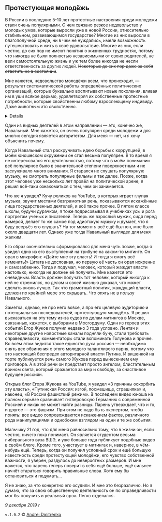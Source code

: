 ## Протестующая молодёжь

В России в последние 5-10 лет протестные настроения среди молодежи стали очень популярными. С чем связано резкое недовольство у молодых умов, которые выросли уже в новой России, относительно стабильном, развивающимся государстве? Многие из них выросли в благополучной среде, ни в чем не нуждались, имели возможность путешествовать и жить в своё удовольствие. Многие из них, если честно, до сих пор не имеют понятия о жизненных трудностях, потому что никогда не были полностью независимыми от своих родителей, не вели самостоятельную жизнь и уж тем более никогда не несли ответственность за других людей. ~~Некоторые до сих пор даже за себя ответить не в состоянии~~.

Мне кажется, недовольство молодёжи всем, что происходит, &mdash; результат систематической работы определённых политических организаций, которые буквально воспитывают новые поколения, вливая им в уши всякое дерьмо, удовлетворяя их собственные протестные потребности, которые свойственны любому взрослеющему индивиду. Даже животным это свойственно.<details> Когда моя собака породы американский пит-бультерьер была подростком, она периодически «проявляла характер»: отказывалась выполнять команды, огрызалась, пыталась укусить по поводу и без. Её любили, за ней ухаживали, с ней играли, но она, тем не менее, проявляла агрессию и пыталась утвердить свой авторитет. Это происходило несколько раз до того момента, как она повзрослела. Даже у животных есть момент в развитии, когда все предыдущие авторитеты вдруг подвергаются сомнению каким-то внутренним желанием бунта.</details>

Один из видных деятелей в этом направлении &mdash; это, конечно же, Навальный. Мне кажется, он очень популярен среди молодежи и для многих сегодня является авторитетом. Для меня &mdash; нет, и я хочу объяснить почему.

Когда Навальный стал раскручивать идею борьбы с коррупцией, в моём юношеском окружении он стал весьма популярен. В то время я не интересовался его деятельностью, потому что в моём понимании всё популярное было в значительной степени поверхностным и не заслуживало много внимания. Я старался не слушать популярную музыку, не смотреть популярные фильмы и так далее. Позже, когда этот человек уже несколько лет провёл на политической арене, я решил всё-таки ознакомиться с тем, чем он занимается.

Что же я увидел? Кучу роликов на YouTube, в которых играет глупая музыка, звучит местами безграмотная речь, показываются искажённые лица государственных деятелей, и всё такое прочее. В пятом классе школы, будучи дурачком, я тоже подрисовывал в учебниках усы и рога портретам учёных и писателей. Теперь же взрослый мужик, сидя перед камерой, делает то же самое под идиотскую музыку и думает, что я буду всерьёз его слушать? На тот момент я всё ещё был юн, мне было около двадцати лет. Однако уже тогда Навальный выглядел для меня жалким.

Его образ окончательно сформировался для меня чуть позже, когда я увидел одно из его выступлений на трибуне на каком-то митинге. Он орал в микрофон: &laquo;Дайте мне эту власть! И тогда я смогу всё изменить!&raquo; Цитата не дословная, но первую её часть он орал искренне и самозабвенно. Тогда я подумал, человек, который жаждет власти настолько, никогда не должен её получить. Мне кажется это очевидным. Власть должен получать тот человек, который никогда к ней не стремился, но делом и своей жизнью доказал, что может сделать жизнь лучше. Так что грамотный политик, жаждущий власти, должен по крайней мере это скрывать. Что опять не в пользу Навального.

Заметка, однако, не про него вовсе, а про его целевую аудиторию и потенциальных последователей, протестующую молодёжь. Я решил высказаться на эту тему из-за судов по делам митингов в Москве, связанных, кажется, с выборами в Мосгордуму. Один из героев этих событий Егор Жуков получил недавно 3 года условно. Лентач и некоторые другие новостные каналы подняли бучу, стали требовать справедливости, комментаторы стали вспоминать Голунова и прочее. Во всём этом видится такое единство духа россиян &mdash; необходимо снять все обвинения с этого молодого талантливого парня, потому что это настоящий беспредел авторитарной власти Путина. И вишенкой на торте публикуется речь самого Жукова перед вынесением ему приговора. А в этой речи он предстает просто ангелом, блистательным воином света, который сражается за мир и свободу, за счастливое будущее россиян.

Открыв блог Егора Жукова на YouTube, я увидел &laquo;3 причины оскорбить эту власть&raquo;, &laquo;Путинская Россия: изгой, посмешище, страшилка&raquo; и, наконец, &laquo;В России фашисткий режим&raquo;. В последнем видео юноша на полном серьёзе сравнивает гитлеровскую Германию с современной Россией и никак не может найти разницы. Парень утверждает, что и то, и другое &mdash; это фашизм. При этом не надо быть экспертом, чтобы понять: все видео сопровождаются искажением фактов, различного рода манипуляциями и однобоким взглядом на одни и те же события.

Мальчику 21 год, что для меня равносильно тому, что в жизни он, если честно, ничего пока понимает. Он является студентом весьма либерального вуза ВШЭ, и уже больше года публикует подобные видео в своём блоге. Кроме того, участвует в митингах и, наверное, в чём-нибудь ещё. Теперь, когда он получил условный срок и ещё большую известность среди протестующей молодёжи, его чувство собственной важности, я уверен, раздулось до невероятных размеров. И мне кажется, что парень теперь поверит в себя ещё больше, ещё сильнее начнёт стараться говорить правильные слова. Хотя ему бы остановиться и подумать...

Я не знаю, за что конкретно его осудили. И мне это безразлично. Но я думаю, что за свою общественную деятельность он по справедливости мог бы получить и реальный срок. Легко отделался.

_9 декабря 2019 г_

`v.1.0.2` &copy; [Andrei Dmitrenko](https://admitrenko.github.io/blog)
